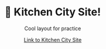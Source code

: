 <h1 align='center'> 🍱 Kitchen City Site! </h1>
<p align='center'> Cool layout for practice </p>
<div style=" color: black; " align='center' ><a href="https://w3breactor.github.io/KitchenCity/">Link to Kitchen City Site</a></div>



